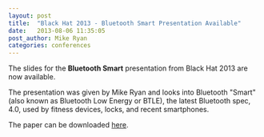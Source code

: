 ```yaml
---
layout: post
title:  "Black Hat 2013 - Bluetooth Smart Presentation Available"
date:   2013-08-06 11:35:05
post_author: Mike Ryan
categories: conferences
---
```



The slides for the __Bluetooth Smart__ presentation from Black Hat 2013 are now available.

The presentation was given by Mike Ryan and looks into Bluetooth "Smart" (also known as Bluetooth Low Energy or BTLE), the latest Bluetooth spec, 4.0, used by fitness devices, locks, and recent smartphones.

The paper can be downloaded [here][paper-dl].


[paper-dl]: https://github.com/iSECPartners/publications/blob/master/presentations/bluetooth_smart_good_bad_ugly_fix-mikeryan-blackhat_2013.pdf?raw=true
